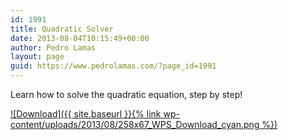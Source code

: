 ```yaml
---
id: 1991
title: Quadratic Solver
date: 2013-08-04T10:15:49+00:00
author: Pedro Lamas
layout: page
guid: https://www.pedrolamas.com/?page_id=1991
---
```

Learn how to solve the quadratic equation, step by step!

[![Download]({{ site.baseurl }}{% link wp-content/uploads/2013/08/258x67_WPS_Download_cyan.png %})](http://windowsphone.com/s?appid=d20a5ada-053e-4f4a-8669-2685e2da9e78)